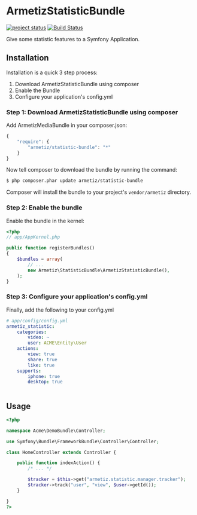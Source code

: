 ArmetizStatisticBundle
=====================
[![project status](http://stillmaintained.com/armetiz/ArmetizStatisticBundle.png)](http://stillmaintained.com/armetiz/ArmetizStatisticBundle)
[![Build Status](https://secure.travis-ci.org/armetiz/ArmetizStatisticBundle.png)](http://travis-ci.org/armetiz/ArmetizStatisticBundle)

Give some statistic features to a Symfony Application.

## Installation

Installation is a quick 3 step process:

1. Download ArmetizStatisticBundle using composer
2. Enable the Bundle
3. Configure your application's config.yml

### Step 1: Download ArmetizStatisticBundle using composer

Add ArmetizMediaBundle in your composer.json:

```js
{
    "require": {
        "armetiz/statistic-bundle": "*"
    }
}
```

Now tell composer to download the bundle by running the command:

``` bash
$ php composer.phar update armetiz/statistic-bundle
```

Composer will install the bundle to your project's `vendor/armetiz` directory.

### Step 2: Enable the bundle

Enable the bundle in the kernel:

``` php
<?php
// app/AppKernel.php

public function registerBundles()
{
    $bundles = array(
        // ...
        new Armetiz\StatisticBundle\ArmetizStatisticBundle(),
    );
}
```
### Step 3: Configure your application's config.yml

Finally, add the following to your config.yml

``` yaml
# app/config/config.yml
armetiz_statistic:
    categories:
        video: ~
        user: ACME\Entity\User
    actions:
        view: true
        share: true
        like: true
    supports:
        iphone: true
        desktop: true
        
```

## Usage
``` php
<?php

namespace Acme\DemoBundle\Controller;

use Symfony\Bundle\FrameworkBundle\Controller\Controller;

class HomeController extends Controller {

    public function indexAction() {
        /* ... */

        $tracker = $this->get("armetiz.statistic.manager.tracker");
        $tracker->track("user", "view", $user->getId());
    }

}
?>       
```
